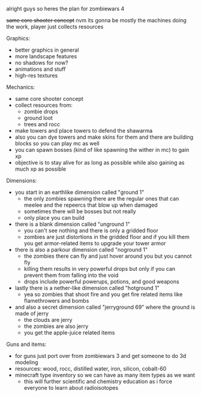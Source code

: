 alright guys so heres the plan for zombiewars 4

~~same core shooter concept~~
nvm its gonna be mostly the machines doing the work, player just collects resources

Graphics:
- better graphics in general
- more landscape features
- no shadows for now?
- animations and stuff
- high-res textures

Mechanics:
- same core shooter concept
- collect resources from:
  - zombie drops
  - ground loot
  - trees and rocc
- make towers and place towers to defend the shawarma
- also you can dye towers and make skins for them and there are building blocks so you can play mc as well
- you can spawn bosses (kind of like spawning the wither in mc) to gain xp
- objective is to stay alive for as long as possible while also gaining as much xp as possible

Dimensions:
- you start in an earthlike dimension called "ground 1"
  - the only zombies spawning there are the regular ones that can meelee and the repeercs that blow up when damaged
  - sometimes there will be bosses but not really
  - only place you can build
- there is a blank dimension called "unground 1"
  - you can't see nothing and there is only a gridded floor
  - zombies are just distortions in the gridded floor and if you kill them you get armor-related items to upgrade your tower armor
- there is also a parkour dimension called "noground 1"
  - the zombies there can fly and just hover around you but you cannot fly
  - killing them results in very powerful drops but only if you can prevent them from falling into the void
  - drops include powerful powerups, potions, and good weapons
- lastly there is a nether-like dimension called "hotground 1"
  - yea so zombies that shoot fire and you get fire related items like flamethrowers and bombs
- and also a secret dimension called "jerryground 69" where the ground is made of jerry
  - the clouds are jerry
  - the zombies are also jerry
  - you get the apple-juice related items

Guns and items:
- for guns just port over from zombiewars 3 and get someone to do 3d modeling
- resources: wood, rocc, distilled water, iron, silicon, cobalt-60
- minecraft type inventory so we can have as many item types as we want
  - this will further scientific and chemistry education as i force everyone to learn about radioisotopes